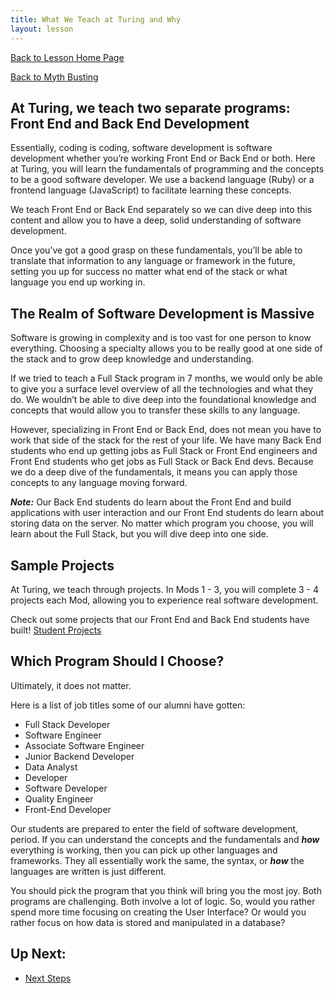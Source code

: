 ```yaml
---
title: What We Teach at Turing and Why
layout: lesson
---
```


<a href="../">Back to Lesson Home Page</a>

[Back to Myth Busting](../myth-busting)

## At Turing, we teach two separate programs: Front End and Back End Development

Essentially, coding is coding, software development is software development whether you’re working Front End or Back End or both. Here at Turing, you will learn the fundamentals of programming and the concepts to be a good software developer. We use a backend language (Ruby) or a frontend language (JavaScript) to facilitate learning these concepts. 

We teach Front End or Back End separately so we can dive deep into this content and allow you to have a deep, solid understanding of software development.

Once you’ve got a good grasp on these fundamentals, you’ll be able to translate that information to any language or framework in the future, setting you up for success no matter what end of the stack or what language you end up working in. 

## The Realm of Software Development is Massive

Software is growing in complexity and is too vast for one person to know everything. Choosing a specialty allows you to be really good at one side of the stack and to grow deep knowledge and understanding. 

If we tried to teach a Full Stack program in 7 months, we would only be able to give you a surface level overview of all the technologies and what they do. We wouldn’t be able to dive deep into the foundational knowledge and concepts that would allow you to transfer these skills to any language.

However, specializing in Front End or Back End, does not mean you have to work that side of the stack for the rest of your life. We have many Back End students who end up getting jobs as Full Stack or Front End engineers and Front End students who get jobs as Full Stack or Back End devs. Because we do a deep dive of the fundamentals, it means you can apply those concepts to any language moving forward. 

*******Note:******* Our Back End students do learn about the Front End and build applications with user interaction and our Front End students do learn about storing data on the server. No matter which program you choose, you will learn about the Full Stack, but you will dive deep into one side.

## Sample Projects

At Turing, we teach through projects. In Mods 1 - 3, you will complete 3 - 4 projects each Mod, allowing you to experience real software development.

Check out some projects that our Front End and Back End students have built!
[Student Projects](https://try.turing.edu/what-students-learn/)

## Which Program Should I Choose? 

Ultimately, it does not matter. 

Here is a list of job titles some of our alumni have gotten:

- Full Stack Developer
- Software Engineer
- Associate Software Engineer
- Junior Backend Developer
- Data Analyst
- Developer
- Software Developer
- Quality Engineer
- Front-End Developer

Our students are prepared to enter the field of software development, period. If you can understand the concepts and the fundamentals and ***how*** everything is working, then you can pick up other languages and frameworks. They all essentially work the same, the syntax, or ***how*** the languages are written is just different. 

You should pick the program that you think will bring you the most joy. Both programs are challenging. Both involve a lot of logic. So, would you rather spend more time focusing on creating the User Interface? Or would you rather focus on how data is stored and manipulated in a database?


## Up Next:
- [Next Steps](../next-steps)